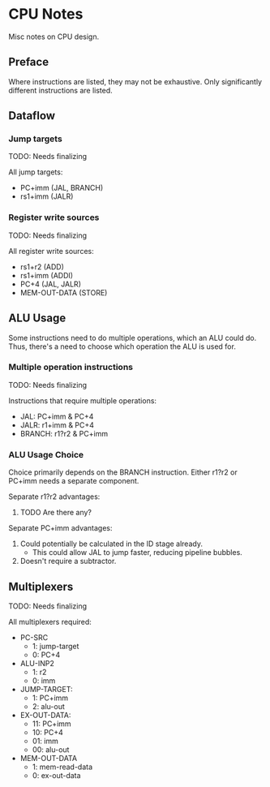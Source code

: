 # CPU Notes

Misc notes on CPU design.

## Preface

Where instructions are listed, they may not be exhaustive.
Only significantly different instructions are listed.

## Dataflow

### Jump targets

TODO: Needs finalizing

All jump targets:
* PC+imm (JAL, BRANCH)
* rs1+imm (JALR)

### Register write sources

TODO: Needs finalizing

All register write sources:
* rs1+r2 (ADD)
* rs1+imm (ADDI)
* PC+4 (JAL, JALR)
* MEM-OUT-DATA (STORE)

## ALU Usage

Some instructions need to do multiple operations, which an ALU could do.
Thus, there's a need to choose which operation the ALU is used for.

### Multiple operation instructions

TODO: Needs finalizing

Instructions that require multiple operations:
* JAL: PC+imm & PC+4
* JALR: r1+imm & PC+4
* BRANCH: r1?r2 & PC+imm

### ALU Usage Choice

Choice primarily depends on the BRANCH instruction.
Either r1?r2 or PC+imm needs a separate component.

Separate r1?r2 advantages:
1. TODO Are there any?

Separate PC+imm advantages:
1. Could potentially be calculated in the ID stage already.
   * This could allow JAL to jump faster, reducing pipeline bubbles.
2. Doesn't require a subtractor.

## Multiplexers

TODO: Needs finalizing

All multiplexers required:
* PC-SRC
  * 1: jump-target
  * 0: PC+4
* ALU-INP2
  * 1: r2
  * 0: imm
* JUMP-TARGET:
  * 1: PC+imm
  * 2: alu-out
* EX-OUT-DATA:
  * 11: PC+imm
  * 10: PC+4
  * 01: imm
  * 00: alu-out
* MEM-OUT-DATA
  * 1: mem-read-data
  * 0: ex-out-data